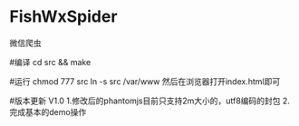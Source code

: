 FishWxSpider
============

微信爬虫

#编译
cd src && make

#运行
chmod 777 src
ln -s src /var/www
然后在浏览器打开index.html即可

#版本更新
V1.0
1.修改后的phantomjs目前只支持2m大小的，utf8编码的封包
2.完成基本的demo操作
